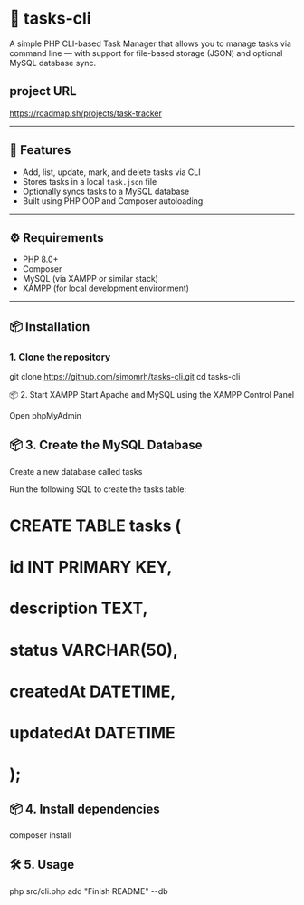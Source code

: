 # 🧩 tasks-cli

A simple PHP CLI-based Task Manager that allows you to manage tasks via command line — with support for file-based storage (JSON) and optional MySQL database sync.

## project URL 
https://roadmap.sh/projects/task-tracker

---

## 🚀 Features

- Add, list, update, mark, and delete tasks via CLI
- Stores tasks in a local `task.json` file
- Optionally syncs tasks to a MySQL database
- Built using PHP OOP and Composer autoloading

---

## ⚙️ Requirements

- PHP 8.0+
- Composer
- MySQL (via XAMPP or similar stack)
- XAMPP (for local development environment)

---

## 📦 Installation

### 1. Clone the repository


git clone https://github.com/simomrh/tasks-cli.git
cd tasks-cli

 📦 2. Start XAMPP
Start Apache and MySQL using the XAMPP Control Panel

Open phpMyAdmin

## 📦 3. Create the MySQL Database

Create a new database called tasks

Run the following SQL to create the tasks table:

# CREATE TABLE tasks (
#     id INT PRIMARY KEY,
#     description TEXT,
#     status VARCHAR(50),
#     createdAt DATETIME,
#     updatedAt DATETIME
# );

## 📦 4. Install dependencies

composer install


## 🛠 5. Usage

php src/cli.php add "Finish README" --db